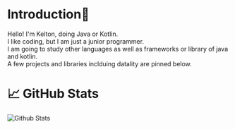 # Introduction👋

Hello! I'm Kelton, doing Java or Kotlin.  
I like coding, but I am just a junior programmer.  
I am going to study other languages as well as frameworks or library of java and kotlin.  
A few projects and libraries inclduing datality are pinned below.  

# 📈 GitHub Stats

![Github Stats](https://github-readme-stats.vercel.app/api?username=Kelton208)
